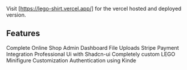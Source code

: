 Visit [https://lego-shirt.vercel.app/] for the vercel hosted and deployed version.

## Features

Complete Online Shop
Admin Dashboard
File Uploads
Stripe Payment Integration
Professional Ui with Shadcn-ui
Completely custom LEGO Minifigure Customization
Authentication using Kinde

